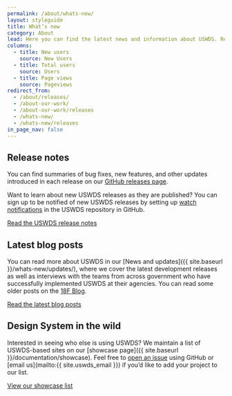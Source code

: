 ```yaml
---
permalink: /about/whats-new/
layout: styleguide
title: What’s new
category: About
lead: Here you can find the latest news and information about USWDS. Read our latest release notes, learn about our impact in the government, and learn how we conduct user research to continuously improve our product and process.
columns:
  - title: New users
    source: New Users
  - title: Total users
    source: Users
  - title: Page views
    source: Pageviews
redirect_from:
  - /about/releases/
  - /about-our-work/
  - /about-our-work/releases
  - /whats-new/
  - /whats-new/releases
in_page_nav: false
---
```


## Release notes

You can find summaries of bug fixes, new features, and other updates introduced in each release on our [GitHub releases page](https://github.com/uswds/uswds/releases).

Want to learn about new USWDS releases as they are published? You can sign up to be notified of new USWDS releases by setting up [watch notifications](https://docs.github.com/en/account-and-profile/managing-subscriptions-and-notifications-on-github/setting-up-notifications/configuring-notifications#configuring-your-watch-settings-for-an-individual-repository) in the USWDS repository in GitHub. 

<a href="https://github.com/uswds/uswds/releases" class="usa-button site-button display-inline-block">Read the USWDS release notes</a>

## Latest blog posts

You can read more about USWDS in our [News and updates]({{ site.baseurl }}/whats-new/updates/), where we cover the
latest development releases as well as interviews with the teams from across
government who have successfully implemented USWDS at their agencies.
You can read some older posts on the [18F Blog](https://18f.gsa.gov/tags/web-design-system/).

<a href="{{ site.baseurl }}/whats-new/updates/" class="usa-button site-button">Read the latest blog posts</a>

## Design System in the wild

Interested in seeing who else is using USWDS? We
maintain a list of USWDS-based sites on our [showcase page]({{ site.baseurl }}/documentation/showcase). Feel free to
[open an issue](https://github.com/uswds/uswds-site/issues/new/choose) using GitHub
or [email us](mailto:{{ site.uswds_email }}) if you’d like to add your
project to our list.

<a href="{{ site.baseurl }}/documentation/showcase" class="usa-button site-button">View our showcase list</a>
